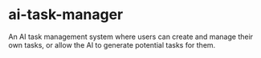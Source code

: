# ai-task-manager
An AI task management system where users can create and manage their own tasks, or allow the AI to generate potential tasks for them.

